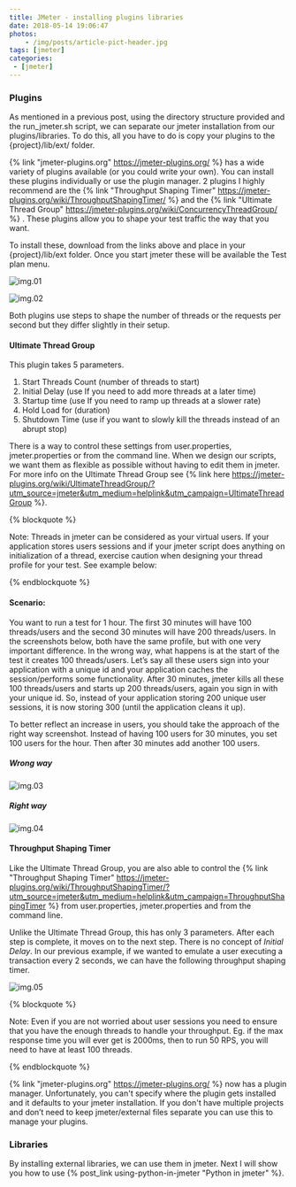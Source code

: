 ```yaml
---
title: JMeter - installing plugins libraries
date: 2018-05-14 19:06:47
photos: 
	- /img/posts/article-pict-header.jpg
tags: [jmeter]
categories: 
 - [jmeter]
---
```


### Plugins
As mentioned in a previous post, using the directory structure provided and the run_jmeter.sh script, we can separate our jmeter installation from our plugins/libraries. To do this, all you have to do is copy your plugins to the {project}/lib/ext/ folder.

{% link "jmeter-plugins.org" https://jmeter-plugins.org/ %}  has a wide variety of plugins available (or you could write your own). You can install these plugins individually or use the plugin manager. 2 plugins I highly recommend are the {% link "Throughput Shaping Timer" https://jmeter-plugins.org/wiki/ThroughputShapingTimer/ %}  and the {% link "Ultimate Thread Group" https://jmeter-plugins.org/wiki/ConcurrencyThreadGroup/ %} . These plugins allow you to shape your test traffic the way that you want.

<!--more-->

To install these, download from the links above and place in your {project}/lib/ext folder. Once you start jmeter these will be available the Test plan menu.

![img.01](UltimateThreadGroup_menu.png)  


![img.02](ThroughputShapingTimer_menu.png)  

Both plugins use steps to shape the number of threads or the requests per second but they differ slightly in their setup.

#### Ultimate Thread Group

This plugin takes 5 parameters.

1. Start Threads Count (number of threads to start)
2. Initial Delay (use If you need to add more threads at a later time)
3. Startup time (use If you need to ramp up threads at a slower rate)
4. Hold Load for (duration)
5. Shutdown Time (use if you want to slowly kill the threads instead of an abrupt stop)

There is a way to control these settings from user.properties, jmeter.properties or from the command line. When we design our scripts, we want them as flexible as possible without having to edit them in jmeter. For more info on the Ultimate Thread Group see {% link here https://jmeter-plugins.org/wiki/UltimateThreadGroup/?utm_source=jmeter&utm_medium=helplink&utm_campaign=UltimateThreadGroup %}.

{% blockquote %}

Note:
Threads in jmeter can be considered as your virtual users. If your application stores users sessions and if your jmeter script does anything on initialization of a thread, exercise caution when designing your thread profile for your test. See example below:

{% endblockquote %}

#### Scenario:
You want to run a test for 1 hour. The first 30 minutes will have 100 threads/users and the second 30 minutes will have 200 threads/users. In the screenshots below, both have the same profile, but with one very important difference. In the wrong way, what happens is at the start of the test it creates 100 threads/users. Let’s say all these users sign into your application with a unique id and your application caches the session/performs some functionality. After 30 minutes, jmeter kills all these 100 threads/users and starts up 200 threads/users, again you sign in with your unique id. So, instead of your application storing 200 unique user sessions, it is now storing 300 (until the application cleans it up).

To better reflect an increase in users, you should take the approach of the right way screenshot. Instead of having 100 users for 30 minutes, you set 100 users for the hour. Then after 30 minutes add another 100 users.


##### Wrong way

![img.03](UltimateThreadGroup_wrong.png)

##### Right way

![img.04](UltimateThreadGroup_right.png)


#### Throughput Shaping Timer
Like the Ultimate Thread Group, you are also able to control the {% link "Throughput Shaping Timer" https://jmeter-plugins.org/wiki/ThroughputShapingTimer/?utm_source=jmeter&utm_medium=helplink&utm_campaign=ThroughputShapingTimer %} from user.properties, jmeter.properties and from the command line.

Unlike the Ultimate Thread Group, this has only 3 parameters. After each step is complete, it moves on to the next step. There is no concept of *Initial Delay*. In our previous example, if we wanted to emulate a user executing a transaction every 2 seconds, we can have the following throughput shaping timer.



![img.05](ThroughputShapingTimer.png)

{% blockquote %}

Note:
Even if you are not worried about user sessions you need to ensure that you have the enough threads to handle your throughput. Eg. if the max response time you will ever get is 2000ms, then to run 50 RPS, you will need to have at least 100 threads.

{% endblockquote %}

{% link "jmeter-plugins.org" https://jmeter-plugins.org/ %} now has a plugin manager. Unfortunately, you can't specify where the plugin gets installed and it defaults to your jmeter installation. If you don't have multiple projects and don’t need to keep jmeter/external files separate you can use this to manage your plugins.

### Libraries

By installing external libraries, we can use them in jmeter. Next I will show you how to use {% post_link using-python-in-jmeter "Python in jmeter" %}.
